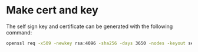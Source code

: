 # Make cert and key

The self sign key and certificate can be generated with the following command:

```bash
openssl req -x509 -newkey rsa:4096 -sha256 -days 3650 -nodes -keyout server.key -out server.crt -subj "C=RU/ST=SPB/L=SPB/O=YaPraktikum/OU=Cohort7/CN=yametrics.sreway.com/emailAddress=andrey.oleynik@sreway.com" -addext "subjectAltName=IP:127.0.0.1" 
```

